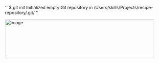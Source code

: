 ''
$ git init
Initialized empty Git repository in /Users/skills/Projects/recipe-repository/.git/
''


<img width="487" height="128" alt="image" src="https://github.com/user-attachments/assets/49bd61b8-2f8f-4c37-877f-b4bcaed1eaeb" />


